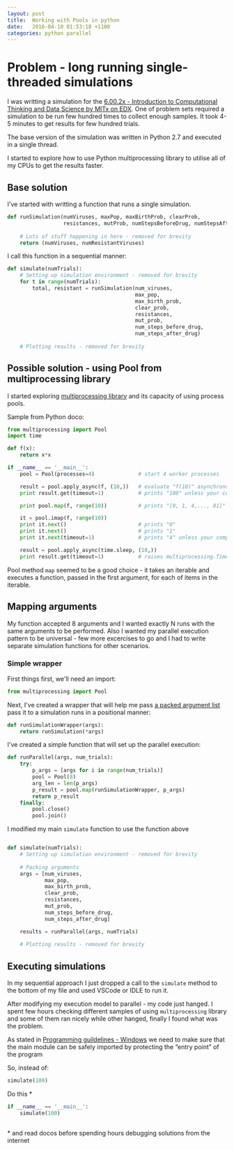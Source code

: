 ```yaml
---
layout: post
title:  Working with Pools in python
date:   2016-04-10 01:53:18 +1100
categories: python parallel
---
```


# Problem - long running single-threaded simulations
I was writting a simulation for the [6.00.2x - Introduction to Computational Thinking 
and Data Science by MITx on EDX](https://www.edx.org/course/introduction-computational-thinking-data-mitx-6-00-2x-3).
One of problem sets required a simulation to be run few hundred times to collect enough samples.
It took 4-5 minutes to get results for few hundred trials. 

The base version of the simulation was written in Python 2.7
and executed in a single thread.

I started to explore how to use Python multiprocessing library to utilise all of my CPUs to get the results faster.

## Base solution
I've started with writting a function that runs a single simulation.

```python
def runSimulation(numViruses, maxPop, maxBirthProb, clearProb,
                  resistances, mutProb, numStepsBeforeDrug, numStepsAfterDrug):
    
    # Lots of stuff happening in here - removed for brevity
    return (numViruses, numResistantViruses)
```

I call this function in a sequential manner:

```python
def simulate(numTrials):
    # Setting up simulation environment - removed for brevity 
    for t in range(numTrials):
        total, resistant = runSimulation(num_viruses,
                                         max_pop,
                                         max_birth_prob,
                                         clear_prob,
                                         resistances,
                                         mut_prob,
                                         num_steps_before_drug,
                                         num_steps_after_drug)
    
    # Plotting results - removed for brevity
```

## Possible solution - using Pool from multiprocessing library
I started exploring [multiprocessing library](https://docs.python.org/2/library/multiprocessing.html)
and its capacity of using process pools.

Sample from Python doco:

```python
from multiprocessing import Pool
import time

def f(x):
    return x*x

if __name__ == '__main__':
    pool = Pool(processes=4)              # start 4 worker processes

    result = pool.apply_async(f, (10,))   # evaluate "f(10)" asynchronously in a single process
    print result.get(timeout=1)           # prints "100" unless your computer is *very* slow

    print pool.map(f, range(10))          # prints "[0, 1, 4,..., 81]"

    it = pool.imap(f, range(10))
    print it.next()                       # prints "0"
    print it.next()                       # prints "1"
    print it.next(timeout=1)              # prints "4" unless your computer is *very* slow

    result = pool.apply_async(time.sleep, (10,))
    print result.get(timeout=1)           # raises multiprocessing.TimeoutError
```

Pool method `map` seemed to be a good choice - it takes an iterable and executes
a function, passed in the first argument, for each of items in the iterable. 

## Mapping arguments
My function accepted 8 arguments and I wanted exactly N runs with the same arguments 
to be performed. Also I wanted my parallel execution pattern to be universal -
few more excercises to go and I had to write separate simulation functions 
for other scenarios.

### Simple wrapper
First things first, we'll need an import:

```python
from multiprocessing import Pool 

```

Next, I've created a wrapper that will help me pass [a packed argument list](https://docs.python.org/2/tutorial/controlflow.html#unpacking-argument-lists)
pass it to a simulation runs in a positional manner: 

```python
def runSimulationWrapper(args):
    return runSimulation(*args)

```

I've created a simple function that will set up the parallel execution:

```python
def runParallel(args, num_trials):
    try:
        p_args = [args for i in range(num_trials)]
        pool = Pool(8)                                                  
        arg_len = len(p_args)
        p_result = pool.map(runSimulationWrapper, p_args)
        return p_result
    finally:
        pool.close()
        pool.join()    

```

I modified my main `simulate` function to use the function above

```python

def simulate(numTrials):
    # Setting up simulation environment - removed for brevity 
    
    # Packing arguments
    args = [num_viruses,
            max_pop,
            max_birth_prob,
            clear_prob,
            resistances,
            mut_prob,
            num_steps_before_drug,
            num_steps_after_drug]

    results = runParallel(args, numTrials)
    
    # Plotting results - removed for brevity
``` 


## Executing simulations

In my sequential approach I just dropped a call to the `simulate` method 
to the bottom of my file and used VSCode or IDLE to run it.

After modifying my execution model to parallel - my code just hanged. 
I spent few hours checking different samples of using `multiprocessing` library
and some of them ran nicely while other hanged, finally I found what was the problem.

As stated in [Programming guildelines - Windows](https://docs.python.org/2.7/library/multiprocessing.html#windows)
we need to make sure that the main module can be safely imported by protecting the “entry point” of the program 

So, instead of:

```python
simulate(100)

```

Do this *

```python
if __name__ == '__main__':
    simulate(100)
    
``` 

\* and read docos before spending hours debugging solutions from the internet  